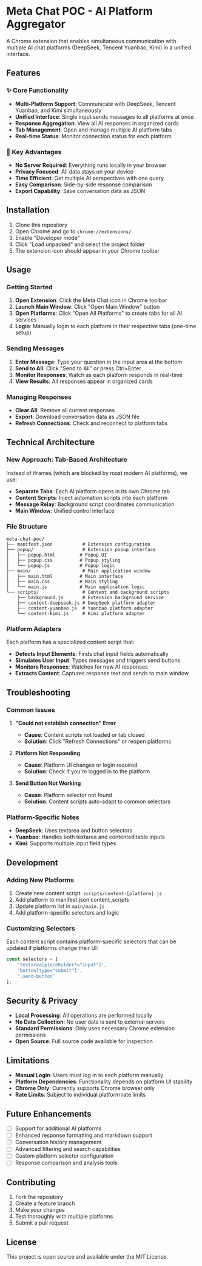 # Meta Chat POC - AI Platform Aggregator

A Chrome extension that enables simultaneous communication with multiple AI chat platforms (DeepSeek, Tencent Yuanbao, Kimi) in a unified interface.

## Features

### ✨ Core Functionality
- **Multi-Platform Support**: Communicate with DeepSeek, Tencent Yuanbao, and Kimi simultaneously
- **Unified Interface**: Single input sends messages to all platforms at once
- **Response Aggregation**: View all AI responses in organized cards
- **Tab Management**: Open and manage multiple AI platform tabs
- **Real-time Status**: Monitor connection status for each platform

### 🎯 Key Advantages
- **No Server Required**: Everything runs locally in your browser
- **Privacy Focused**: All data stays on your device
- **Time Efficient**: Get multiple AI perspectives with one query
- **Easy Comparison**: Side-by-side response comparison
- **Export Capability**: Save conversation data as JSON

## Installation

1. Clone this repository
2. Open Chrome and go to `chrome://extensions/`
3. Enable "Developer mode"
4. Click "Load unpacked" and select the project folder
5. The extension icon should appear in your Chrome toolbar

## Usage

### Getting Started
1. **Open Extension**: Click the Meta Chat icon in Chrome toolbar
2. **Launch Main Window**: Click "Open Main Window" button
3. **Open Platforms**: Click "Open All Platforms" to create tabs for all AI services
4. **Login**: Manually login to each platform in their respective tabs (one-time setup)

### Sending Messages
1. **Enter Message**: Type your question in the input area at the bottom
2. **Send to All**: Click "Send to All" or press Ctrl+Enter
3. **Monitor Responses**: Watch as each platform responds in real-time
4. **View Results**: All responses appear in organized cards

### Managing Responses
- **Clear All**: Remove all current responses
- **Export**: Download conversation data as JSON file
- **Refresh Connections**: Check and reconnect to platform tabs

## Technical Architecture

### New Approach: Tab-Based Architecture
Instead of iframes (which are blocked by most modern AI platforms), we use:

- **Separate Tabs**: Each AI platform opens in its own Chrome tab
- **Content Scripts**: Inject automation scripts into each platform
- **Message Relay**: Background script coordinates communication
- **Main Window**: Unified control interface

### File Structure
```
meta-chat-poc/
├── manifest.json           # Extension configuration
├── popup/                  # Extension popup interface
│   ├── popup.html         # Popup UI
│   ├── popup.css          # Popup styling
│   └── popup.js           # Popup logic
├── main/                   # Main application window
│   ├── main.html          # Main interface
│   ├── main.css           # Main styling
│   └── main.js            # Main application logic
└── scripts/                # Content and background scripts
    ├── background.js       # Extension background service
    ├── content-deepseek.js # DeepSeek platform adapter
    ├── content-yuanbao.js  # Yuanbao platform adapter
    └── content-kimi.js     # Kimi platform adapter
```

### Platform Adapters
Each platform has a specialized content script that:
- **Detects Input Elements**: Finds chat input fields automatically
- **Simulates User Input**: Types messages and triggers send buttons
- **Monitors Responses**: Watches for new AI responses
- **Extracts Content**: Captures response text and sends to main window

## Troubleshooting

### Common Issues

1. **"Could not establish connection" Error**
   - **Cause**: Content scripts not loaded or tab closed
   - **Solution**: Click "Refresh Connections" or reopen platforms

2. **Platform Not Responding**
   - **Cause**: Platform UI changes or login required
   - **Solution**: Check if you're logged in to the platform

3. **Send Button Not Working**
   - **Cause**: Platform selector not found
   - **Solution**: Content scripts auto-adapt to common selectors

### Platform-Specific Notes

- **DeepSeek**: Uses textarea and button selectors
- **Yuanbao**: Handles both textarea and contenteditable inputs
- **Kimi**: Supports multiple input field types

## Development

### Adding New Platforms
1. Create new content script: `scripts/content-[platform].js`
2. Add platform to manifest.json content_scripts
3. Update platform list in `main/main.js`
4. Add platform-specific selectors and logic

### Customizing Selectors
Each content script contains platform-specific selectors that can be updated if platforms change their UI:

```javascript
const selectors = [
    'textarea[placeholder*="input"]',
    'button[type="submit"]',
    '.send-button'
];
```

## Security & Privacy

- **Local Processing**: All operations are performed locally
- **No Data Collection**: No user data is sent to external servers
- **Standard Permissions**: Only uses necessary Chrome extension permissions
- **Open Source**: Full source code available for inspection

## Limitations

- **Manual Login**: Users must log in to each platform manually
- **Platform Dependencies**: Functionality depends on platform UI stability
- **Chrome Only**: Currently supports Chrome browser only
- **Rate Limits**: Subject to individual platform rate limits

## Future Enhancements

- [ ] Support for additional AI platforms
- [ ] Enhanced response formatting and markdown support
- [ ] Conversation history management
- [ ] Advanced filtering and search capabilities
- [ ] Custom platform selector configuration
- [ ] Response comparison and analysis tools

## Contributing

1. Fork the repository
2. Create a feature branch
3. Make your changes
4. Test thoroughly with multiple platforms
5. Submit a pull request

## License

This project is open source and available under the MIT License.